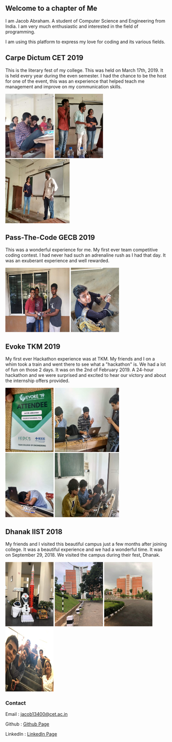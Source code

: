 ## Welcome to a chapter of Me
I am Jacob Abraham. A student of Computer Science and Engineering from India. I am very much enthusiastic and interested in the field of programming. 

I am using this platform to express my love for coding and its various fields.

## Carpe Dictum CET 2019

This is the literary fest of my college. This was held on March 17th, 2019. It is held every year during the even semester. I had the chance to be the host for one of the event, this was an experience that helped teach me management and improve on my communication skills. 

<img src="./media/17-03-2019--3.jpg" width="150" height="200">
<img src="./media/17-03-2019--1.jpg" width="150" height="200">
<img src="./media/17-03-2019--2.jpg" width="200" height="200" >

## Pass-The-Code GECB 2019

This was a wonderful experience for me. My first ever team competitive coding contest. I had never had such an adrenaline rush as I had that day. It was an exuberant experience and well rewarded.

<img src="./media/10-03-2019--1.jpg" width="200" height="200">
<img src="./media/10-03-2019--2.jpg" width="150" height="200" >

## Evoke TKM 2019

My first ever Hackathon experience was at TKM. My friends and I on a whim took a train and went there to see what a "hackathon" is. We had a lot of fun on those 2 days. It was on the 2nd of February 2019. A 24-hour hackathon and we were surprised and excited to hear our victory and about the internship offers provided.

<img src="./media/02-02-2019--1.jpg" width="150" height="200">
<img src="./media/02-02-2019--2.jpg" width="200" height="200" >
<img src="./media/02-02-2019--3.jpg" width="150" height="200" >
<img src="./media/02-02-2019--4.jpg" width="200" height="200" >

## Dhanak IIST 2018

My friends and I visited this beautiful campus just a few months after joining college. It was a beautiful experience and we had a wonderful time. It was on September 29, 2018. We visited the campus during their fest, Dhanak.

<img src="./media/29-09-2018--1.jpg" width="150" height="200" >
<img src="./media/29-09-2018--2.jpg" width="150" height="200" >
<img src="./media/29-09-2018--3.jpg" width="150" height="200" >
<img src="./media/29-09-2018--4.jpg" width="150" height="200" >

### Contact

Email  : jacob13400@cet.ac.in 

Github : [Github Page](https://github.com/jacob13400)

LinkedIn : [LinkedIn Page](https://www.linkedin.com/in/jacob-abraham-3b4b05190/)
